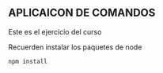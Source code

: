 ## APLICAICON DE COMANDOS

Este es el ejercicio del curso 


Recuerden instalar los paquetes de node

```
npm install
```